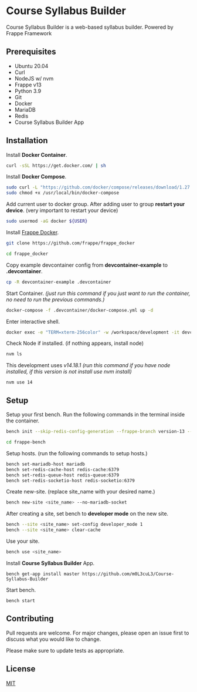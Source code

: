 # Course Syllabus Builder

Course Syllabus Builder is a web-based syllabus builder. Powered by Frappe Framework

## Prerequisites
- Ubuntu 20.04
- Curl
- NodeJS w/ nvm
- Frappe v13
- Python 3.9
- Git
- Docker
- MariaDB
- Redis
- Course Syllabus Builder App

## Installation

Install **Docker Container**.

```bash
curl -sSL https://get.docker.com/ | sh
```
Install **Docker Compose**.

```bash
sudo curl -L "https://github.com/docker/compose/releases/download/1.27.4/docker-compose-$(uname -s)-$(uname -m)" -o /usr/local/bin/docker-compose
sudo chmod +x /usr/local/bin/docker-compose
```

Add current user to docker group. After adding user to group **restart your device**. (very important to restart your device)
```bash
sudo usermod -aG docker ${USER}
```

Install [Frappe Docker](https://github.com/frappe/frappe_docker).

```bash
git clone https://github.com/frappe/frappe_docker

cd frappe_docker
```

Copy example devcontainer config from **devcontainer-example** to **.devcontainer**.

```bash
cp -R devcontainer-example .devcontainer
```

Start Container. *(just run this command if you just want to run the container, no need to run the previous commands.)*

```bash
docker-compose -f .devcontainer/docker-compose.yml up -d
```

Enter interactive shell.
```bash
docker exec -e "TERM=xterm-256color" -w /workspace/development -it devcontainer_frappe_1 bash
```

Check Node if installed. (if nothing appears, install node)
```bash
nvm ls
```

This development uses *v14.18.1 (run this command if you have node installed, if this version is not install use nvm install)*
```
nvm use 14
```

## Setup
Setup your first bench. Run the following commands in the terminal inside the container. 
```bash
bench init --skip-redis-config-generation --frappe-branch version-13 --python python3.9 frappe-bench

cd frappe-bench
```

Setup hosts. (run the following commands to setup hosts.)
```bash
bench set-mariadb-host mariadb  
bench set-redis-cache-host redis-cache:6379
bench set-redis-queue-host redis-queue:6379
bench set-redis-socketio-host redis-socketio:6379
```

Create new-site. (replace site_name with your desired name.)
```bash
bench new-site <site_name> --no-mariadb-socket
```

After creating a site, set bench to **developer mode** on the new site.
```bash
bench --site <site_name> set-config developer_mode 1
bench --site <site_name> clear-cache
```

Use your site.
```bash
bench use <site_name>
```

Install **Course Syllabus Builder** App.
```
bench get-app install master https://github.com/m0L3cuL3/Course-Syllabus-Builder
```

Start bench.
```
bench start
```


## Contributing
Pull requests are welcome. For major changes, please open an issue first to discuss what you would like to change.

Please make sure to update tests as appropriate.

## License
[MIT](https://choosealicense.com/licenses/mit/)